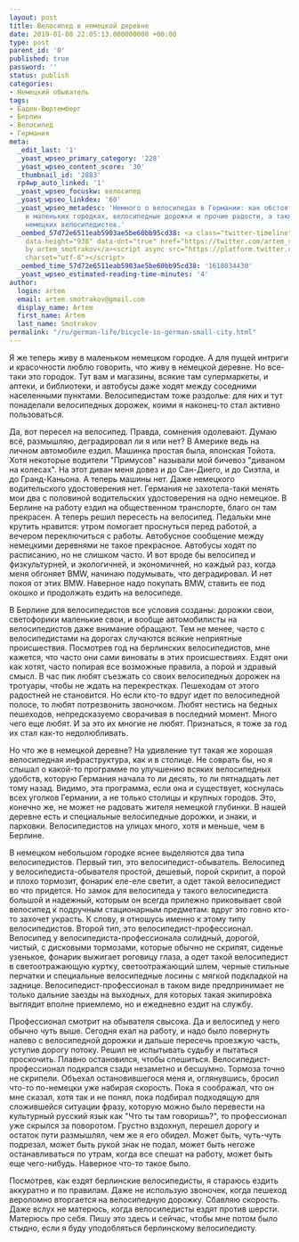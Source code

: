 ```yaml
---
layout: post
title: Велосипед в немецкой деревне
date: 2019-01-08 22:05:13.000000000 +00:00
type: post
parent_id: '0'
published: true
password: ''
status: publish
categories:
- Немецкий обыватель
tags:
- Баден-Вюртемберг
- Берлин
- Велосипед
- Германия
meta:
  _edit_last: '1'
  _yoast_wpseo_primary_category: '228'
  _yoast_wpseo_content_score: '30'
  _thumbnail_id: '2883'
  rp4wp_auto_linked: '1'
  _yoast_wpseo_focuskw: велосипед
  _yoast_wpseo_linkdex: '60'
  _yoast_wpseo_metadesc: 'Немного о велосипедах в Германии: как обстоят дела в столице
    и маленьких городках, велосипедные дорожки и прочие радости, а также два типа
    немецких велосипедистов.'
  _oembed_57d72e6511eab5903ae5be60bb95cd38: <a class="twitter-timeline" data-width="625"
    data-height="938" data-dnt="true" href="https://twitter.com/artem_smotrakov?ref_src=twsrc%5Etfw">Tweets
    by artem_smotrakov</a><script async src="https://platform.twitter.com/widgets.js"
    charset="utf-8"></script>
  _oembed_time_57d72e6511eab5903ae5be60bb95cd38: '1618034430'
  _yoast_wpseo_estimated-reading-time-minutes: '4'
author:
  login: artem
  email: artem.smotrakov@gmail.com
  display_name: Artem
  first_name: Artem
  last_name: Smotrakov
permalink: "/ru/german-life/bicycle-in-german-small-city.html"
---
```

<!-- wp:paragraph -->

Я же теперь живу в маленьком немецком городке. А для пущей интриги и красочности люблю говорить, что живу в немецкой деревне. Но все-таки это городок. Тут вам и магазины, всякие там супермаркеты, и аптеки, и библиотеки, и автобусы даже ходят между соседними населенными пунктами. Велосипедистам тоже раздолье: для них и тут понаделали велосипедных дорожек, коими я наконец-то стал активно пользоваться.

<!-- /wp:paragraph -->

<!-- wp:more -->  
<!--more-->  
<!-- /wp:more -->

<!-- wp:paragraph -->

Да, вот пересел на велосипед. Правда, сомнения одолевают. Думаю всё, размышляю, деградировал ли я или нет? В Америке ведь на личном автомобиле ездил. Машинка простая была, японская Тойота. Хотя некоторые водители "Примусов" называли мой бичевоз "диваном на колесах". На этот диван меня довез и до Сан-Диего, и до Сиэтла, и до Гранд-Каньона. А теперь машины нет. Даже немецкого водительского удостоверения нет. Германия не захотела-таки менять мои два с половиной водительских удостоверения на одно немецкое. В Берлине на работу ездил на общественном транспорте, благо он там прекрасен. А теперь решил пересесть на велосипед. Педальки мне крутить нравится: утром помогает проснуться перед работой, а вечером переключиться с работы. Автобусное сообщение между немецкими деревнями не такое прекрасное. Автобусы ходят по расписанию, но не слишком часто. И вот вроде бы велосипед и физкультурней, и экологичней, и экономичней, но каждый раз, когда меня обгоняет BMW, начинаю подумывать, что деградировал. И нет покоя от этих BMW. Наверное надо покупать BMW, ставить ее под окошко и продолжать ездить на велосипеде.

<!-- /wp:paragraph -->

<!-- wp:paragraph -->

В Берлине для велосипедистов все условия созданы: дорожки свои, светофорики маленькие свои, и вообще автомобилисты на велосипедистов даже внимание обращают. Тем не менее, часто с велосипедистами на дорогах случаются всякие неприятные происшествия. Посмотрев год на берлинских велосипедистов, мне кажется, что часто они сами виноваты в этих происшествиях. Ездят они как хотят, часто попирая все возможные правила, а порой и здравый смысл. В час пик любят съезжать со своих велосипедных дорожек на тротуары, чтобы не ждать на перекрестках. Пешеходам от этого радостней не становится. Но если кто-то вдруг идет по велосипедной полосе, то любят потрезвонить звоночком. Любят нестись на бедных пешеходов, непредсказуемо сворачивая в последний момент. Много чего еще любят. И за это их многие не любят. Признаться, я тоже за год их стал как-то недолюбливать.

<!-- /wp:paragraph -->

<!-- wp:paragraph -->

Но что же в немецкой деревне? На удивление тут такая же хорошая велосипедная инфраструктура, как и в столице. Не соврать бы, но я слышал о какой-то программе по улучшению всяких велосипедных удобств, которую Германия начала то ли десять, то ли пятнадцать лет тому назад. Видимо, эта программа, если она и существует, коснулась всех уголков Германии, а не только столицы и крупных городов. Это, конечно же, не может не радовать жителя немецкой глубинки. В нашей деревне есть и специальные велосипедные дорожки, и знаки, и парковки. Велосипедистов на улицах много, хотя и меньше, чем в Берлине.

<!-- /wp:paragraph -->

<!-- wp:paragraph -->

В немецком небольшом городке яснее выделяются два типа велосипедистов. Первый тип, это велосипедист-обыватель. Велосипед у велосипедиста-обывателя простой, дешевый, порой скрипит, а порой и плохо тормозит, фонарик еле-еле светит, а одет такой велосипедист во что придется. Но замок для велосипеда у такого велосипедиста большой и надежный, которым он всегда прилежно приковывает свой велосипед к подручным стационарным предметам: вдруг это говно кто-то захочет украсть. К слову, я отношусь именно к этому типу велосипедистов. Второй тип, это велосипедист-профессионал. Велосипед у велосипедиста-профессионала солидный, дорогой, чистый, с дисковыми тормозами, которые обычно не скрипят, сиденье узенькое, фонарик выжигает роговицу глаза, а одет такой велосипедист в светоотражающую куртку, светоотражающий шлем, черные стильные перчатки и специальные велосипедные лосины с мягкой подкладкой на заднице. Велосипедист-профессионал в таком виде предпринимает не только дальние заезды на выходных, для которых такая экипировка выглядит вполне приемлемо, но и ежедневно ездит на службу.

<!-- /wp:paragraph -->

<!-- wp:paragraph -->

Профессионал смотрит на обывателя свысока. Да и велосипед у него обычно чуть выше. Сегодня ехал на работу, и надо было повернуть налево с велосипедной дорожки и дальше пересечь проезжую часть, уступив дорогу потоку. Решил не испытывать судьбу и пытаться проскочить. Плавно остановился, чтобы спешиться. Велосипедист-профессионал подкрался сзади незаметно и бесшумно. Тормоза точно не скрипели. Объехал остановившегося меня и, оглянувшись, бросил что-то по-немецки уже набирая скорость. Пока я соображал, что он мне сказал, хотя так и не понял, пока подбирал подходящую для сложившейся ситуации фразу, которую можно было перевести на культурный русский язык как "Что ты там говоришь?", то профессионал уже скрылся за поворотом. Грустно вздохнул, перешел дорогу и остаток пути размышлял, чем же я его обидел. Может быть, чуть-чуть подрезал, может быть рукой знак не подал, может быть негоже останавливаться по утрам, когда все спешат на работу, может быть еще чего-нибудь. Наверное что-то такое было.

<!-- /wp:paragraph -->

<!-- wp:paragraph -->

Посмотрев, как ездят берлинские велосипедисты, я стараюсь ездить аккуратно и по правилам. Даже не использую звоночек, когда пешеход вероломно вторгается на велосипедную дорожку. Сбавляю скорость. Даже вслух не матерюсь, когда велосипедисты ездят против шерсти. Матерюсь про себя. Пишу это здесь и сейчас, чтобы мне потом было стыдно, если я буду уподобляться берлинскому велосипедисту.

<!-- /wp:paragraph -->

